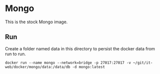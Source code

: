 # Mongo
This is the stock Mongo image.

## Run
Create a folder named data in this directory to persist the docker data from run to run.

```
docker run --name mongo --network=bridge -p 27017:27017 -v ~/git/it-web/docker/mongo/data:/data/db -d mongo:latest
```
